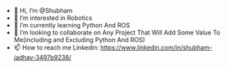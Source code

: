 - 👋 Hi, I’m @Shubham
- 👀 I’m interested in Robotics 
- 🌱 I’m currently learning Python And ROS
- 💞️ I’m looking to collaborate on Any Project That Will Add Some Value To Me(including and Excluding Python And ROS)
- 📫 How to reach me Linkedin: https://www.linkedin.com/in/shubham-jadhav-3497b9238/

<!---
Shbhamcode/Shbhamcode is a ✨ special ✨ repository because its `README.md` (this file) appears on your GitHub profile.
You can click the Preview link to take a look at your changes.
--->

